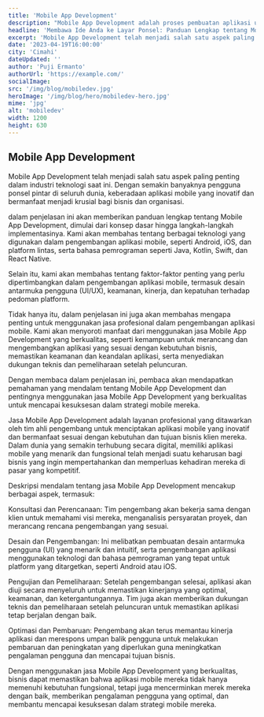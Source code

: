 ```yaml
---
title: 'Mobile App Development'
description: "Mobile App Development adalah proses pembuatan aplikasi untuk perangkat mobile seperti ponsel pintar dan tablet. Dalam dalam penjelasan ini, kami akan membahas secara mendalam tentang konsep Mobile App Development, langkah-langkahnya, teknologi yang digunakan, serta pentingnya menggunakan jasa profesional untuk mengembangkan aplikasi mobile yang sukses."
headline: 'Membawa Ide Anda ke Layar Ponsel: Panduan Lengkap tentang Mobile App Development'
excerpt: 'Mobile App Development telah menjadi salah satu aspek paling penting dalam industri teknologi saat ini. Dalam dalam penjelasan ini, kami akan membahas secara mendalam tentang konsep Mobile App Development, langkah-langkahnya, teknologi yang digunakan, serta pentingnya menggunakan jasa profesional untuk mengembangkan aplikasi mobile yang sukses.'
date: '2023-04-19T16:00:00'
city: 'Cimahi'
dateUpdated: ''
author: 'Puji Ermanto'
authorUrl: 'https://example.com/'
socialImage:
src: '/img/blog/mobiledev.jpg'
heroImage: '/img/blog/hero/mobiledev-hero.jpg'
mime: 'jpg'
alt: 'mobiledev'
width: 1200
height: 630
---  
```


## Mobile App Development

Mobile App Development telah menjadi salah satu aspek paling penting dalam industri teknologi saat ini. Dengan semakin banyaknya pengguna ponsel pintar di seluruh dunia, keberadaan aplikasi mobile yang inovatif dan bermanfaat menjadi krusial bagi bisnis dan organisasi.

dalam penjelasan ini akan memberikan panduan lengkap tentang Mobile App Development, dimulai dari konsep dasar hingga langkah-langkah implementasinya. Kami akan membahas tentang berbagai teknologi yang digunakan dalam pengembangan aplikasi mobile, seperti Android, iOS, dan platform lintas, serta bahasa pemrograman seperti Java, Kotlin, Swift, dan React Native.

Selain itu, kami akan membahas tentang faktor-faktor penting yang perlu dipertimbangkan dalam pengembangan aplikasi mobile, termasuk desain antarmuka pengguna (UI/UX), keamanan, kinerja, dan kepatuhan terhadap pedoman platform.

Tidak hanya itu, dalam penjelasan ini juga akan membahas mengapa penting untuk menggunakan jasa profesional dalam pengembangan aplikasi mobile. Kami akan menyoroti manfaat dari menggunakan jasa Mobile App Development yang berkualitas, seperti kemampuan untuk merancang dan mengembangkan aplikasi yang sesuai dengan kebutuhan bisnis, memastikan keamanan dan keandalan aplikasi, serta menyediakan dukungan teknis dan pemeliharaan setelah peluncuran.

Dengan membaca dalam penjelasan ini, pembaca akan mendapatkan pemahaman yang mendalam tentang Mobile App Development dan pentingnya menggunakan jasa Mobile App Development yang berkualitas untuk mencapai kesuksesan dalam strategi mobile mereka.  

Jasa Mobile App Development adalah layanan profesional yang ditawarkan oleh tim ahli pengembang untuk menciptakan aplikasi mobile yang inovatif dan bermanfaat sesuai dengan kebutuhan dan tujuan bisnis klien mereka. Dalam dunia yang semakin terhubung secara digital, memiliki aplikasi mobile yang menarik dan fungsional telah menjadi suatu keharusan bagi bisnis yang ingin mempertahankan dan memperluas kehadiran mereka di pasar yang kompetitif.

Deskripsi mendalam tentang jasa Mobile App Development mencakup berbagai aspek, termasuk:

Konsultasi dan Perencanaan: Tim pengembang akan bekerja sama dengan klien untuk memahami visi mereka, menganalisis persyaratan proyek, dan merancang rencana pengembangan yang sesuai.

Desain dan Pengembangan: Ini melibatkan pembuatan desain antarmuka pengguna (UI) yang menarik dan intuitif, serta pengembangan aplikasi menggunakan teknologi dan bahasa pemrograman yang tepat untuk platform yang ditargetkan, seperti Android atau iOS.

Pengujian dan Pemeliharaan: Setelah pengembangan selesai, aplikasi akan diuji secara menyeluruh untuk memastikan kinerjanya yang optimal, keamanan, dan ketergantungannya. Tim juga akan memberikan dukungan teknis dan pemeliharaan setelah peluncuran untuk memastikan aplikasi tetap berjalan dengan baik.

Optimasi dan Pembaruan: Pengembang akan terus memantau kinerja aplikasi dan merespons umpan balik pengguna untuk melakukan pembaruan dan peningkatan yang diperlukan guna meningkatkan pengalaman pengguna dan mencapai tujuan bisnis.

Dengan menggunakan jasa Mobile App Development yang berkualitas, bisnis dapat memastikan bahwa aplikasi mobile mereka tidak hanya memenuhi kebutuhan fungsional, tetapi juga mencerminkan merek mereka dengan baik, memberikan pengalaman pengguna yang optimal, dan membantu mencapai kesuksesan dalam strategi mobile mereka.